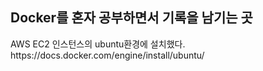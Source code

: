 <h2>Docker를 혼자 공부하면서 기록을 남기는 곳</h2>
AWS EC2 인스턴스의 ubuntu환경에 설치했다. <br>
https://docs.docker.com/engine/install/ubuntu/
